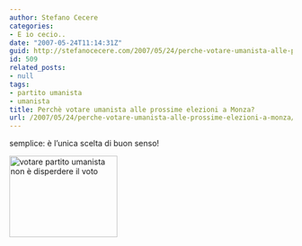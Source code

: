 ```yaml
---
author: Stefano Cecere
categories:
- E io cecio..
date: "2007-05-24T11:14:31Z"
guid: http://stefanocecere.com/2007/05/24/perche-votare-umanista-alle-prossime-elezioni-a-monza/
id: 509
related_posts:
- null
tags:
- partito umanista
- umanista
title: Perchè votare umanista alle prossime elezioni a Monza?
url: /2007/05/24/perche-votare-umanista-alle-prossime-elezioni-a-monza/
---
```


semplice: è l&#8217;unica scelta di buon senso!

<a href="http://www.partitoumanista.it/monza/wp-content/voto_disperso.html" target="_blank"><img src="http://www.partitoumanista.it/monza/wp-content/votare_umanista.gif" width="192" height="145" border="0" alt="votare partito umanista non è disperdere il voto" /></a>